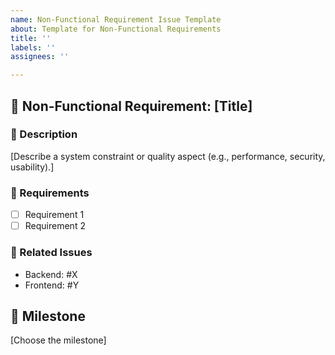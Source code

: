 ```yaml
---
name: Non-Functional Requirement Issue Template
about: Template for Non-Functional Requirements
title: ''
labels: ''
assignees: ''

---
```


## 📝 Non-Functional Requirement: [Title]

### 📌 Description
[Describe a system constraint or quality aspect (e.g., performance, security, usability).]

### 📌 Requirements
- [ ] Requirement 1  
- [ ] Requirement 2  

### 🔗 Related Issues  
- Backend: #X  
- Frontend: #Y  

## 🚀 Milestone  
[Choose the milestone]
